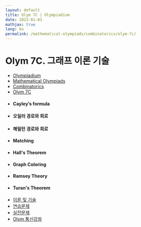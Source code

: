 ```yaml
---
layout: default
title: Olym 7C | Olympiadium
date: 2022-01-01
mathjax: true
lang: ko
permalink: /mathematical-olympiads/combinatorics/olym-7c/
---
```

<h1>Olym 7C. 그래프 이론 기술 </h1>
<ul class="breadcrumb">
	<li><a href="{{ site.url }}">Olympiadium</a></li> 
	<li><a href="{{ site.url }}mathematical-olympiads/">Mathematical Olympiads</a></li> 
	<li><a href="{{ site.url }}mathematical-olympiads/combinatorics/">Combinatorics</a></li> 
	<li><a href="{{ site.url }}mathematical-olympiads/combinatorics/olym-7c/">Olym 7C</a></li>
</ul>
<div class="row">
<div class="6u 12u$(medium)">
<ul>
  <li><h4> Cayley’s formula </h4></li>
  <li><h4> 오일러 경로와 회로 </h4></li>
  <li><h4> 해밀턴 경로와 회로 </h4></li>
  <li><h4> Matching </h4></li>
  <li><h4> Hall's Theorem </h4></li>
  <li><h4> Graph Coloring </h4></li>
  <li><h4> Ramsey Theory </h4></li>
  <li><h4> Turan's Theorem </h4></li>
</ul>
</div>
<div class="6u$ 12u$(medium)">
<ul class="actions vertical">
  <li><a href="{{ site.baseurl }}{{ page.permalink }}theorems-and-techniques" class="button fit mid">이론 및 기술</a></li>
  <li><a href="{{ site.baseurl }}{{ page.permalink }}exercise-problems" class="button fit mid">연습문제</a></li>
  <li><a href="{{ site.baseurl }}{{ page.permalink }}practice-problems" class="button fit mid">실전문제</a></li>
  <li><a href="{{ site.baseurl }}{{ page.permalink }}olym-handouts" class="button fit mid">Olym 통신강좌</a></li>
</ul>
</div>
</div>
